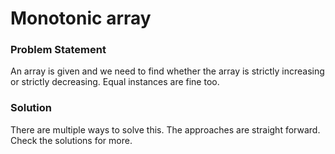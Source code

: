 # Monotonic array
### Problem Statement
An array is given and we need to find whether the array is strictly increasing or strictly decreasing.
Equal instances are fine too.
### Solution
There are multiple ways to solve this. The approaches are straight forward. Check the solutions for more.
